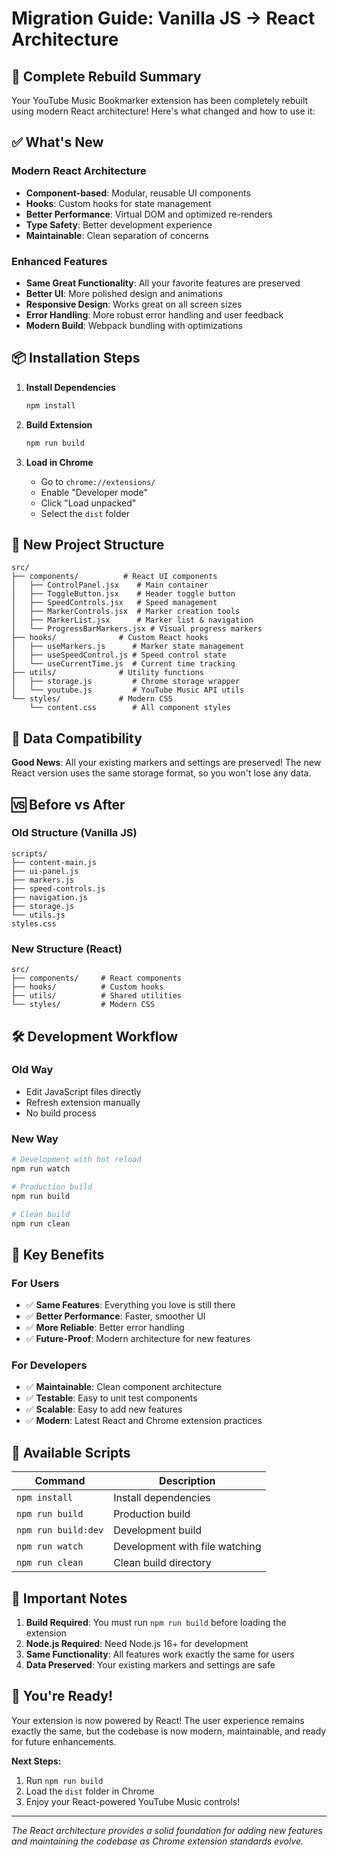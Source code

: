 # Migration Guide: Vanilla JS → React Architecture

## 🚀 Complete Rebuild Summary

Your YouTube Music Bookmarker extension has been completely rebuilt using modern React architecture! Here's what changed and how to use it:

## ✅ What's New

### **Modern React Architecture**

- **Component-based**: Modular, reusable UI components
- **Hooks**: Custom hooks for state management
- **Better Performance**: Virtual DOM and optimized re-renders
- **Type Safety**: Better development experience
- **Maintainable**: Clean separation of concerns

### **Enhanced Features**

- **Same Great Functionality**: All your favorite features are preserved
- **Better UI**: More polished design and animations
- **Responsive Design**: Works great on all screen sizes
- **Error Handling**: More robust error handling and user feedback
- **Modern Build**: Webpack bundling with optimizations

## 📦 Installation Steps

1. **Install Dependencies**

   ```bash
   npm install
   ```

2. **Build Extension**

   ```bash
   npm run build
   ```

3. **Load in Chrome**
   - Go to `chrome://extensions/`
   - Enable "Developer mode"
   - Click "Load unpacked"
   - Select the `dist` folder

## 📁 New Project Structure

```
src/
├── components/          # React UI components
│   ├── ControlPanel.jsx    # Main container
│   ├── ToggleButton.jsx    # Header toggle button
│   ├── SpeedControls.jsx   # Speed management
│   ├── MarkerControls.jsx  # Marker creation tools
│   ├── MarkerList.jsx      # Marker list & navigation
│   └── ProgressBarMarkers.jsx # Visual progress markers
├── hooks/              # Custom React hooks
│   ├── useMarkers.js      # Marker state management
│   ├── useSpeedControl.js # Speed control state
│   └── useCurrentTime.js  # Current time tracking
├── utils/              # Utility functions
│   ├── storage.js         # Chrome storage wrapper
│   └── youtube.js         # YouTube Music API utils
└── styles/             # Modern CSS
    └── content.css        # All component styles
```

## 🔄 Data Compatibility

**Good News**: All your existing markers and settings are preserved! The new React version uses the same storage format, so you won't lose any data.

## 🆚 Before vs After

### **Old Structure (Vanilla JS)**

```
scripts/
├── content-main.js
├── ui-panel.js
├── markers.js
├── speed-controls.js
├── navigation.js
├── storage.js
└── utils.js
styles.css
```

### **New Structure (React)**

```
src/
├── components/     # React components
├── hooks/          # Custom hooks
├── utils/          # Shared utilities
└── styles/         # Modern CSS
```

## 🛠️ Development Workflow

### **Old Way**

- Edit JavaScript files directly
- Refresh extension manually
- No build process

### **New Way**

```bash
# Development with hot reload
npm run watch

# Production build
npm run build

# Clean build
npm run clean
```

## 🎯 Key Benefits

### **For Users**

- ✅ **Same Features**: Everything you love is still there
- ✅ **Better Performance**: Faster, smoother UI
- ✅ **More Reliable**: Better error handling
- ✅ **Future-Proof**: Modern architecture for new features

### **For Developers**

- ✅ **Maintainable**: Clean component architecture
- ✅ **Testable**: Easy to unit test components
- ✅ **Scalable**: Easy to add new features
- ✅ **Modern**: Latest React and Chrome extension practices

## 🔧 Available Scripts

| Command             | Description                    |
| ------------------- | ------------------------------ |
| `npm install`       | Install dependencies           |
| `npm run build`     | Production build               |
| `npm run build:dev` | Development build              |
| `npm run watch`     | Development with file watching |
| `npm run clean`     | Clean build directory          |

## 🚨 Important Notes

1. **Build Required**: You must run `npm run build` before loading the extension
2. **Node.js Required**: Need Node.js 16+ for development
3. **Same Functionality**: All features work exactly the same for users
4. **Data Preserved**: Your existing markers and settings are safe

## 🎉 You're Ready!

Your extension is now powered by React! The user experience remains exactly the same, but the codebase is now modern, maintainable, and ready for future enhancements.

**Next Steps:**

1. Run `npm run build`
2. Load the `dist` folder in Chrome
3. Enjoy your React-powered YouTube Music controls!

---

_The React architecture provides a solid foundation for adding new features and maintaining the codebase as Chrome extension standards evolve._
